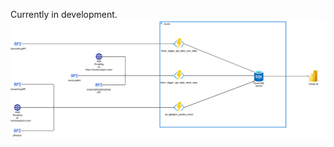 Currently in development.
![Project Structure][project_structure]

[project_structure]: ./project_structure.png
